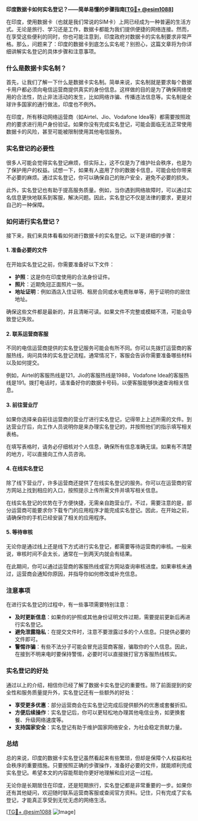 **印度数据卡如何实名登记？——简单易懂的步骤指南[[TG💪+ @esim1088](https://t.me/s/esim1088)]**

在印度，使用数据卡（也就是我们常说的SIM卡）上网已经成为一种普遍的生活方式。无论是旅行、学习还是工作，数据卡都能为我们提供便捷的网络连接。然而，在享受这些便利的同时，你也可能注意到，印度政府对数据卡的实名制要求非常严格。那么，问题来了：印度的数据卡到底怎么实名呢？别担心，这篇文章将为你详细讲解实名登记的具体步骤和注意事项。

### 什么是数据卡实名制？

首先，让我们了解一下什么是数据卡实名制。简单来说，实名制就是要求每个数据卡用户都必须向电信运营商提供真实的身份信息。这样做的目的是为了确保网络使用的合法性，防止非法活动的发生，比如网络诈骗、传播违法信息等。实名制是全球许多国家的通行做法，印度也不例外。

在印度，所有移动网络运营商（如Airtel、Jio、Vodafone Idea等）都需要按照政府的要求进行用户身份验证。如果你没有完成实名登记，可能会面临无法正常使用数据卡的风险，甚至可能被限制使用其他电信服务。

### 实名登记的必要性

很多人可能会觉得实名登记麻烦，但实际上，这不仅是为了维护社会秩序，也是为了保护用户的权益。试想一下，如果有人盗用了你的数据卡信息，可能会给你带来不必要的麻烦。通过实名登记，你可以确保自己的账户安全，避免不必要的损失。

此外，实名登记也有助于提高服务质量。例如，当你遇到网络故障时，可以通过实名信息更快地联系到客服，解决问题。因此，实名登记不仅是法律的要求，更是对自己的一种保障。

### 如何进行实名登记？

接下来，我们来具体看看如何进行数据卡的实名登记。以下是详细的步骤：

#### 1. 准备必要的文件

在开始实名登记之前，你需要准备好以下文件：

- **护照**：这是你在印度使用的合法身份证件。
- **照片**：近期免冠正面照片一张。
- **地址证明**：例如酒店入住证明、租房合同或水电费账单等，用于证明你的居住地址。

确保这些文件都是最新的，并且清晰可读。如果文件不完整或模糊不清，可能会导致登记失败。

#### 2. 联系运营商客服

不同的电信运营商提供的实名登记服务可能会有所不同。你可以先拨打运营商的客服热线，询问具体的实名登记流程。通常情况下，客服会告诉你需要准备哪些材料以及如何提交。

例如，Airtel的客服热线是121，Jio的客服热线是1988，Vodafone Idea的客服热线是191。拨打电话时，请准备好你的数据卡号码，以便客服能够快速查询相关信息。

#### 3. 前往营业厅

如果你选择亲自前往运营商的营业厅进行实名登记，记得带上上述所需的文件。到达营业厅后，向工作人员说明你是来办理实名登记的，并按照他们的指示填写相关表格。

在填写表格时，请务必仔细核对个人信息，确保所有信息准确无误。如果有不清楚的地方，可以直接向工作人员咨询。

#### 4. 在线实名登记

除了线下营业厅，许多运营商还提供了在线实名登记的服务。你可以在运营商的官方网站上找到相应的入口，按照提示上传所需文件并填写相关信息。

在线实名登记的优势在于方便快捷，无需亲自跑营业厅。不过，需要注意的是，部分运营商可能要求你下载专门的应用程序才能完成实名登记。因此，在开始之前，请确保你的手机已经安装了相关的应用程序。

#### 5. 等待审核

无论你是通过线上还是线下方式进行实名登记，都需要等待运营商的审核。一般来说，审核时间不会太长，通常在一到两天内就会有结果。

在此期间，你可以通过运营商的客服热线或官方网站查询审核进度。如果审核未通过，运营商会通知你原因，并指导你如何修改或补充信息。

### 注意事项

在进行实名登记的过程中，有一些事项需要特别注意：

- **及时更新信息**：如果你的护照或其他身份证明文件过期，需要提前更新后再进行实名登记。
- **避免泄露隐私**：在提交文件时，注意不要泄露过多的个人信息。只提供必要的文件即可。
- **警惕诈骗**：有些不法分子可能会冒充运营商客服，骗取你的个人信息。因此，在接到不明来电时要保持警惕，必要时可以直接拨打官方客服热线核实。

### 实名登记的好处

通过以上的介绍，相信你已经了解了数据卡实名登记的重要性。除了前面提到的安全性和服务质量提升外，实名登记还有一些额外的好处：

- **享受更多优惠**：部分运营商会在实名登记完成后提供额外的优惠或套餐折扣。
- **方便后续操作**：实名登记后，你可以更轻松地办理其他电信业务，如更换套餐、升级网络速度等。
- **支持国家安全**：实名登记有助于维护国家网络安全，为社会稳定贡献力量。

### 总结

总的来说，印度的数据卡实名登记虽然看起来有些繁琐，但却是保障个人权益和社会秩序的重要措施。只要按照正确的步骤操作，准备好必要的文件，就能顺利完成实名登记。希望本文的内容能帮助你更好地理解和应对这一过程。

无论你是长期居住在印度，还是短期旅行，实名登记都是非常重要的一步。如果你还有其他疑问，欢迎随时联系运营商客服或查阅官方资料。记住，只有完成了实名登记，才能真正享受到无忧无虑的网络生活。

[[TG💪+ @esim1088](https://t.me/s/esim1088) ![Image](https://i.postimg.cc/4NQfJmqS/Snipaste-2025-05-13-00-14-12.png)]